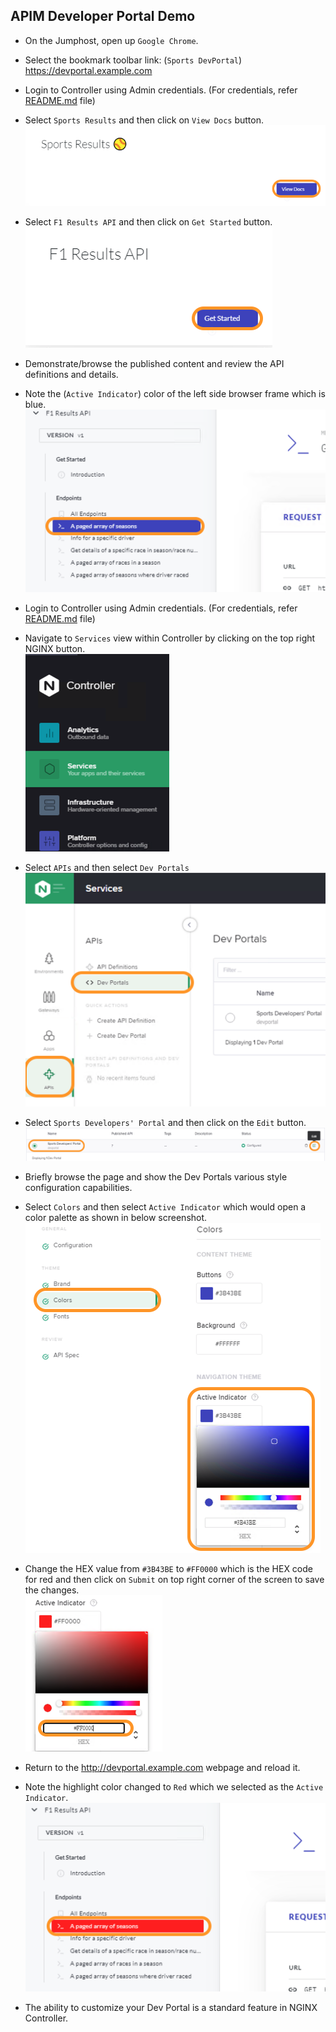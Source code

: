 ## APIM Developer Portal Demo
- On the Jumphost, open up `Google Chrome`.

- Select the bookmark toolbar link: (`Sports DevPortal`) https://devportal.example.com 

- Login to Controller using Admin credentials. (For credentials, refer [README.md](../README.md#demo-environment-related-credentials) file)

- Select `Sports Results` and then click on `View Docs` button.<br>
  ![DevPortal View Docs](Media/DevPortal/01_Devportal_viewDocs.png)

- Select `F1 Results API` and then click on `Get Started` button. <br>
  ![DevPortal F1 Get Started](Media/DevPortal/02_Devportal_F1_GetStarted.png)

- Demonstrate/browse the published content and review the API definitions and details.

- Note the (`Active Indicator`) color of the left side browser frame which is blue.<br>
  ![DevPortal Default Active Color](Media/DevPortal/03_Devportal_Default_active_color.png)

- Login to Controller using Admin credentials. (For credentials, refer [README.md](../README.md#demo-environment-related-credentials) file)

- Navigate to `Services` view within Controller by clicking on the top right NGINX button.<br>
![services view](./Media/01_Controller_Services_view.png) 

- Select `APIs` and then select `Dev Portals` <br>
  ![APIs select DevPortals](Media/DevPortal/04_Devportal_Select_Devportals.png)

- Select `Sports Developers' Portal` and then click on the `Edit` button.<br>
  ![Devportal Edit](Media/DevPortal/05_Devportal_edit_button.png) 

- Briefly browse the page and show the Dev Portals various style configuration capabilities. 

- Select `Colors` and then select `Active Indicator` which would open a color palette as shown in below screenshot.<br>
  ![Devportal active color edit](Media/DevPortal/06_Devportal_active_color_edit.png)

- Change the HEX value from `#3B43BE` to `#FF0000` which is the HEX code for red and then click on `Submit` on top right corner of the screen to save the changes.<br>
  ![Devportal active color red](Media/DevPortal/07_Devportal_active_color_red.png)
  
- Return to the http://devportal.example.com webpage and reload it. 

- Note the highlight color changed to `Red` which we selected as the `Active Indicator`.<br>
  ![Devportal Active Indicator Red](Media/DevPortal/08_Devportal_active_indicator_red.png)

- The ability to customize your Dev Portal is a standard feature in NGINX Controller.